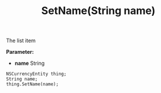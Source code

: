 ﻿---
uid: crmscript_ref_NSCurrencyEntity_SetName
title: SetName(String name)
intellisense: NSCurrencyEntity.SetName
keywords: NSCurrencyEntity, GetName
so.topic: reference
---

The list item

**Parameter:** 
 - **name** String

```crmscript
NSCurrencyEntity thing;
String name;
thing.SetName(name);
```

